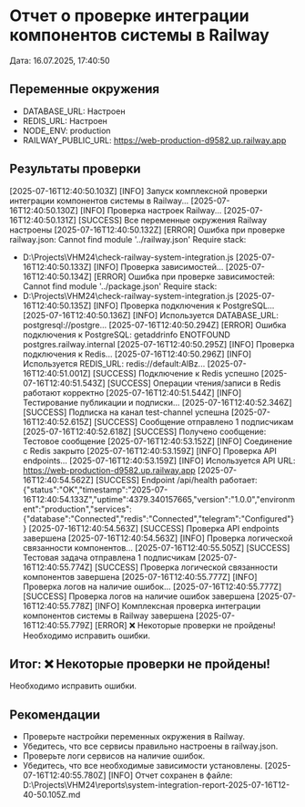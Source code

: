 # Отчет о проверке интеграции компонентов системы в Railway
Дата: 16.07.2025, 17:40:50

## Переменные окружения
- DATABASE_URL: Настроен
- REDIS_URL: Настроен
- NODE_ENV: production
- RAILWAY_PUBLIC_URL: https://web-production-d9582.up.railway.app

## Результаты проверки
[2025-07-16T12:40:50.103Z] [INFO] Запуск комплексной проверки интеграции компонентов системы в Railway...
[2025-07-16T12:40:50.130Z] [INFO] Проверка настроек Railway...
[2025-07-16T12:40:50.131Z] [SUCCESS] Все переменные окружения Railway настроены
[2025-07-16T12:40:50.132Z] [ERROR] Ошибка при проверке railway.json: Cannot find module '../railway.json'
Require stack:
- D:\Projects\VHM24\check-railway-system-integration.js
[2025-07-16T12:40:50.133Z] [INFO] Проверка зависимостей...
[2025-07-16T12:40:50.134Z] [ERROR] Ошибка при проверке зависимостей: Cannot find module '../package.json'
Require stack:
- D:\Projects\VHM24\check-railway-system-integration.js
[2025-07-16T12:40:50.135Z] [INFO] Проверка подключения к PostgreSQL...
[2025-07-16T12:40:50.136Z] [INFO] Используется DATABASE_URL: postgresql://postgre...
[2025-07-16T12:40:50.294Z] [ERROR] Ошибка подключения к PostgreSQL: getaddrinfo ENOTFOUND postgres.railway.internal
[2025-07-16T12:40:50.295Z] [INFO] Проверка подключения к Redis...
[2025-07-16T12:40:50.296Z] [INFO] Используется REDIS_URL: redis://default:AlBz...
[2025-07-16T12:40:51.001Z] [SUCCESS] Подключение к Redis успешно
[2025-07-16T12:40:51.543Z] [SUCCESS] Операции чтения/записи в Redis работают корректно
[2025-07-16T12:40:51.544Z] [INFO] Тестирование публикации и подписки...
[2025-07-16T12:40:52.346Z] [SUCCESS] Подписка на канал test-channel успешна
[2025-07-16T12:40:52.615Z] [SUCCESS] Сообщение отправлено 1 подписчикам
[2025-07-16T12:40:52.618Z] [SUCCESS] Получено сообщение: Тестовое сообщение
[2025-07-16T12:40:53.152Z] [INFO] Соединение с Redis закрыто
[2025-07-16T12:40:53.159Z] [INFO] Проверка API endpoints...
[2025-07-16T12:40:53.159Z] [INFO] Используется API URL: https://web-production-d9582.up.railway.app
[2025-07-16T12:40:54.562Z] [SUCCESS] Endpoint /api/health работает: {"status":"OK","timestamp":"2025-07-16T12:40:54.133Z","uptime":4379.340157665,"version":"1.0.0","environment":"production","services":{"database":"Connected","redis":"Connected","telegram":"Configured"}}
[2025-07-16T12:40:54.563Z] [SUCCESS] Проверка API endpoints завершена
[2025-07-16T12:40:54.563Z] [INFO] Проверка логической связанности компонентов...
[2025-07-16T12:40:55.505Z] [SUCCESS] Тестовая задача отправлена 1 подписчикам
[2025-07-16T12:40:55.774Z] [SUCCESS] Проверка логической связанности компонентов завершена
[2025-07-16T12:40:55.777Z] [INFO] Проверка логов на наличие ошибок...
[2025-07-16T12:40:55.777Z] [SUCCESS] Проверка логов на наличие ошибок завершена
[2025-07-16T12:40:55.778Z] [INFO] Комплексная проверка интеграции компонентов системы в Railway завершена
[2025-07-16T12:40:55.779Z] [ERROR] ❌ Некоторые проверки не пройдены! Необходимо исправить ошибки.

## Итог: ❌ Некоторые проверки не пройдены!
Необходимо исправить ошибки.

## Рекомендации
- Проверьте настройки переменных окружения в Railway.
- Убедитесь, что все сервисы правильно настроены в railway.json.
- Проверьте логи сервисов на наличие ошибок.
- Убедитесь, что все необходимые зависимости установлены.
[2025-07-16T12:40:55.780Z] [INFO] Отчет сохранен в файле: D:\Projects\VHM24\reports\system-integration-report-2025-07-16T12-40-50.105Z.md
